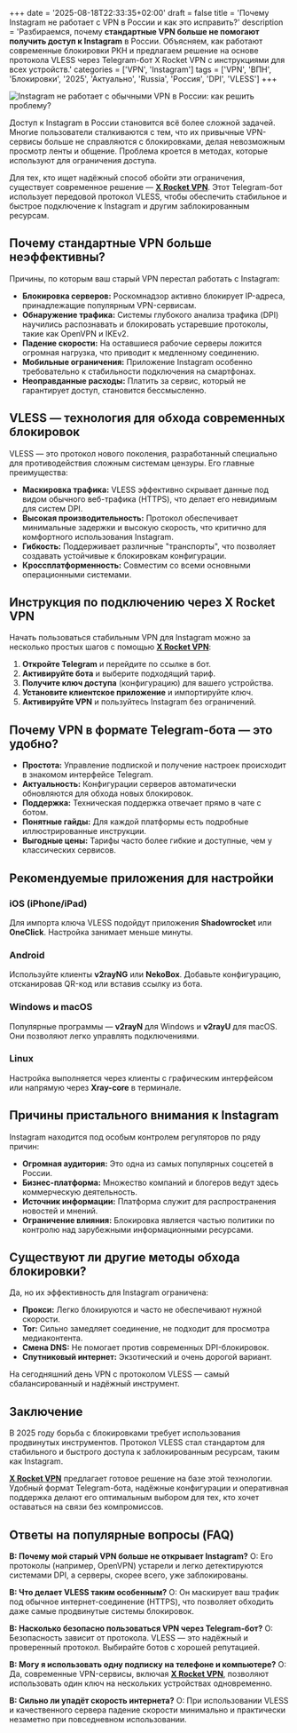 +++
date = '2025-08-18T22:33:35+02:00'
draft = false
title = 'Почему Instagram не работает с VPN в России и как это исправить?'
description = 'Разбираемся, почему **стандартные VPN больше не помогают получить доступ к Instagram** в России. Объясняем, как работают современные блокировки РКН и предлагаем решение на основе протокола VLESS через Telegram-бот X Rocket VPN с инструкциями для всех устройств.'
categories = ['VPN', 'Instagram']
tags = ['VPN', 'ВПН', 'Блокировки', '2025', 'Актуально', 'Russia', 'Россия', 'DPI', 'VLESS']
+++

![Instagram не работает с обычными VPN в России: как решить проблему?](https://ladyfly-content.fra1.cdn.digitaloceanspaces.com/93CEDEAE-411D-4D81-BF35-DB5F8D5F16CD.jpeg)

Доступ к Instagram в России становится всё более сложной задачей. Многие пользователи сталкиваются с тем, что их привычные VPN-сервисы больше не справляются с блокировками, делая невозможным просмотр ленты и общение. Проблема кроется в методах, которые используют для ограничения доступа.

Для тех, кто ищет надёжный способ обойти эти ограничения, существует современное решение — **[X Rocket VPN](https://t.me/X_Rocket_VPN_bot?start=ref-b-9)**. Этот Telegram-бот использует передовой протокол VLESS, чтобы обеспечить стабильное и быстрое подключение к Instagram и другим заблокированным ресурсам.

## Почему стандартные VPN больше неэффективны?

Причины, по которым ваш старый VPN перестал работать с Instagram:

- **Блокировка серверов:** Роскомнадзор активно блокирует IP-адреса, принадлежащие популярным VPN-сервисам.
- **Обнаружение трафика:** Системы глубокого анализа трафика (DPI) научились распознавать и блокировать устаревшие протоколы, такие как OpenVPN и IKEv2.
- **Падение скорости:** На оставшиеся рабочие серверы ложится огромная нагрузка, что приводит к медленному соединению.
- **Мобильные ограничения:** Приложение Instagram особенно требовательно к стабильности подключения на смартфонах.
- **Неоправданные расходы:** Платить за сервис, который не гарантирует доступ, становится бессмысленно.

## VLESS — технология для обхода современных блокировок

VLESS — это протокол нового поколения, разработанный специально для противодействия сложным системам цензуры. Его главные преимущества:

- **Маскировка трафика:** VLESS эффективно скрывает данные под видом обычного веб-трафика (HTTPS), что делает его невидимым для систем DPI.
- **Высокая производительность:** Протокол обеспечивает минимальные задержки и высокую скорость, что критично для комфортного использования Instagram.
- **Гибкость:** Поддерживает различные "транспорты", что позволяет создавать устойчивые к блокировкам конфигурации.
- **Кроссплатформенность:** Совместим со всеми основными операционными системами.

## Инструкция по подключению через X Rocket VPN

Начать пользоваться стабильным VPN для Instagram можно за несколько простых шагов с помощью **[X Rocket VPN](https://t.me/X_Rocket_VPN_bot?start=ref-b-9)**:

1. **Откройте Telegram** и перейдите по ссылке в бот.
2. **Активируйте бота** и выберите подходящий тариф.
3. **Получите ключ доступа** (конфигурацию) для вашего устройства.
4. **Установите клиентское приложение** и импортируйте ключ.
5. **Активируйте VPN** и пользуйтесь Instagram без ограничений.

## Почему VPN в формате Telegram-бота — это удобно?

- **Простота:** Управление подпиской и получение настроек происходит в знакомом интерфейсе Telegram.
- **Актуальность:** Конфигурации серверов автоматически обновляются для обхода новых блокировок.
- **Поддержка:** Техническая поддержка отвечает прямо в чате с ботом.
- **Понятные гайды:** Для каждой платформы есть подробные иллюстрированные инструкции.
- **Выгодные цены:** Тарифы часто более гибкие и доступные, чем у классических сервисов.

## Рекомендуемые приложения для настройки

### iOS (iPhone/iPad)
Для импорта ключа VLESS подойдут приложения **Shadowrocket** или **OneClick**. Настройка занимает меньше минуты.

### Android
Используйте клиенты **v2rayNG** или **NekoBox**. Добавьте конфигурацию, отсканировав QR-код или вставив ссылку из бота.

### Windows и macOS
Популярные программы — **v2rayN** для Windows и **v2rayU** для macOS. Они позволяют легко управлять подключениями.

### Linux
Настройка выполняется через клиенты с графическим интерфейсом или напрямую через **Xray-core** в терминале.

## Причины пристального внимания к Instagram

Instagram находится под особым контролем регуляторов по ряду причин:

- **Огромная аудитория:** Это одна из самых популярных соцсетей в России.
- **Бизнес-платформа:** Множество компаний и блогеров ведут здесь коммерческую деятельность.
- **Источник информации:** Платформа служит для распространения новостей и мнений.
- **Ограничение влияния:** Блокировка является частью политики по контролю над зарубежными информационными ресурсами.

## Существуют ли другие методы обхода блокировки?

Да, но их эффективность для Instagram ограничена:

- **Прокси:** Легко блокируются и часто не обеспечивают нужной скорости.
- **Tor:** Сильно замедляет соединение, не подходит для просмотра медиаконтента.
- **Смена DNS:** Не помогает против современных DPI-блокировок.
- **Спутниковый интернет:** Экзотический и очень дорогой вариант.

На сегодняшний день VPN с протоколом VLESS — самый сбалансированный и надёжный инструмент.

## Заключение

В 2025 году борьба с блокировками требует использования продвинутых инструментов. Протокол VLESS стал стандартом для стабильного и быстрого доступа к заблокированным ресурсам, таким как Instagram.

**[X Rocket VPN](https://t.me/X_Rocket_VPN_bot?start=ref-b-9)** предлагает готовое решение на базе этой технологии. Удобный формат Telegram-бота, надёжные конфигурации и оперативная поддержка делают его оптимальным выбором для тех, кто хочет оставаться на связи без компромиссов.

## Ответы на популярные вопросы (FAQ)

**В: Почему мой старый VPN больше не открывает Instagram?**
О: Его протоколы (например, OpenVPN) устарели и легко детектируются системами DPI, а серверы, скорее всего, уже заблокированы.

**В: Что делает VLESS таким особенным?**
О: Он маскирует ваш трафик под обычное интернет-соединение (HTTPS), что позволяет обходить даже самые продвинутые системы блокировок.

**В: Насколько безопасно пользоваться VPN через Telegram-бот?**
О: Безопасность зависит от протокола. VLESS — это надёжный и проверенный протокол. Выбирайте ботов с хорошей репутацией.

**В: Могу я использовать одну подписку на телефоне и компьютере?**
О: Да, современные VPN-сервисы, включая **[X Rocket VPN](https://t.me/X_Rocket_VPN_bot?start=ref-b-9)**, позволяют использовать один ключ на нескольких устройствах одновременно.

**В: Сильно ли упадёт скорость интернета?**
О: При использовании VLESS и качественного сервера падение скорости минимально и практически незаметно при повседневном использовании.